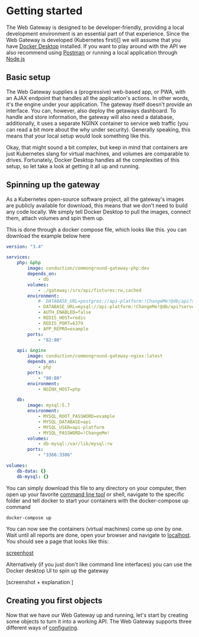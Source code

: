 # Getting started

The Web Gateway is designed to be developer-friendly, providing a local development environment is an essential part of that experience. Since the Web Gateway is developed (Kubernetes first)[] we will assume that you have [Docker Desktop](https://docs.docker.com/desktop/) installed. If you want to play around with the API we also recommend using [Postman](https://www.postman.com/downloads/) or running a local application through [Node.js](https://nodejs.org/en/download/)

## Basic setup

The Web Gateway supplies a (progressive) web-based app, or PWA, with an AJAX endpoint that handles all the application's actions. In other words, it's the engine under your application. The gateway itself doesn't provide an interface. You can, however, also deploy the getaways dashboard. To handle and store information, the gateway will also need a database, additionally, it uses a separate NGINX container to service web traffic (you can read a bit more about the why under security). Generally speaking, this means that your local setup would look something like this.

Okay, that might sound a bit complex, but keep in mind that containers are just Kubernetes slang for virtual machines, and volumes are comparable to drives. Fortunately, Docker Desktop handles all the complexities of this setup, so let take a look at getting it all up and running.

## Spinning up the gateway

As a Kubernetes open-source software project, all the gateway's images are publicly available for download, this means that we don't need to build any code locally. We simply tell Docker Desktop to pull the images, connect them, attach volumes and spin them up.

This is done through a docker compose file, which looks like this. you can download the example below here

```yaml
version: "3.4"

services:
    php: &php
        image: conduction/commonground-gateway-php:dev
        depends_on:
            - db
        volumes:
            - ./gateway:/srv/api/fixtures:rw,cached
        environment:
            #- DATABASE_URL=postgres://api-platform:!ChangeMe!@db/api?serverVersion=10.1
            - DATABASE_URL=mysql://api-platform:!ChangeMe!@db/api?serverVersion=10.1
            - AUTH_ENABLED=false
            - REDIS_HOST=redis
            - REDIS_PORT=6379
            - APP_REPRO=example
        ports:
            - "82:80"

    api: &nginx
        image: conduction/commonground-gateway-nginx:latest
        depends_on:
            - php
        ports:
            - "80:80"
        environment:
            - NGINX_HOST=php

    db:
        image: mysql:5.7
        environment:
            - MYSQL_ROOT_PASSWORD=example
            - MYSQL_DATABASE=api
            - MYSQL_USER=api-platform
            - MYSQL_PASSWORD=!ChangeMe!
        volumes:
            - db-mysql:/var/lib/mysql:rw
        ports:
            - "3366:3306"

volumes:
    db-data: {}
    db-mysql: {}
```

You can simply download this file to any directory on your computer, then open up your favorite [command line tool](https://www.google.com/search?q=command+line+tool) or shell, navigate to the specific folder and tell docker to start your containers with the docker-compose up command

```cli
docker-compose up
```

You can now see the containers (virtual machines) come up one by one. Wait until all reports are done, open your browser and navigate to [localhost](localhost:8000). You should see a page that looks like this:

[screenhost]()

Alternatively (if you just don't like command line interfaces) you can use the Docker desktop UI to spin up the gateway

[screenshot + explanation ]

## Creating you first objects

Now that we have our Web Gateway up and running, let's start by creating some objects to turn it into a working API. The Web Gateway supports three different ways of [configuring]().
